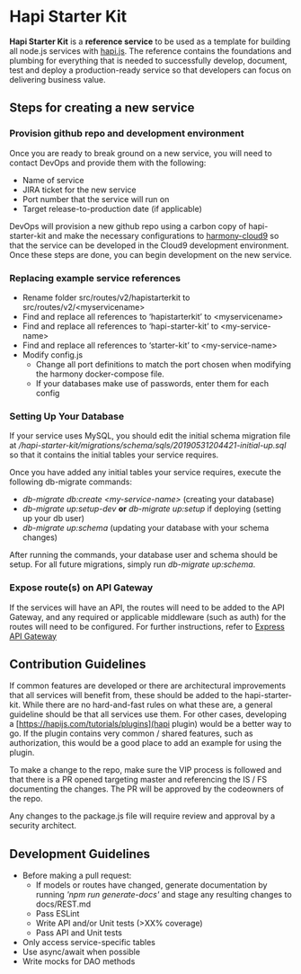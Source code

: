 # Hapi Starter Kit

**Hapi Starter Kit** is a **reference service** to be used as a template for 
building all node.js services with [hapi.js](https://hapijs.com/). The reference contains 
the foundations and plumbing for everything that is needed to successfully develop, document, test and 
deploy a production-ready service so that developers can focus on delivering business value.

## Steps for creating a new service

### Provision github repo and development environment
Once you are ready to break ground on a new service, you will need to contact 
DevOps and provide them with the following:

- Name of service
- JIRA ticket for the new service
- Port number that the service will run on
- Target release-to-production date (if applicable)

DevOps will provision a new github repo using a carbon copy of hapi-starter-kit and 
make the necessary configurations to [harmony-cloud9](https://github.com/Science37/harmony-cloud9)
so that the service can be developed in the Cloud9 development environment. Once these steps are done, you 
can begin development on the new service.

### Replacing example service references

* Rename folder src/routes/v2/hapistarterkit to src/routes/v2/\<myservicename\>
* Find and replace all references to ‘hapistarterkit’ to \<myservicename\>
* Find and replace all references to ‘hapi-starter-kit’ to \<my-service-name\>
* Find and replace all references to ‘starter-kit’ to \<my-service-name\>
* Modify config.js
    * Change all port definitions to match the port chosen when modifying the harmony docker-compose file.
    * If your databases make use of passwords, enter them for each config

### Setting Up Your Database

If your service uses MySQL, you should edit the initial schema migration file at
_\/hapi-starter-kit\/migrations\/schema\/sqls\/20190531204421-initial-up.sql_ so that it contains the initial tables your service requires.

Once you have added any initial tables your service requires, execute the following db-migrate commands:

* _db-migrate db:create \<my-service-name\>_ (creating your database)
* _db-migrate up:setup-dev_ **or** _db-migrate up:setup_ if deploying (setting up your db user)
* _db-migrate up:schema_ (updating your database with your schema changes)

After running the commands, your database user and schema should be setup. For all future migrations, simply run _db-migrate up:schema_.

### Expose route(s) on API Gateway
If the services will have an API, the routes will need to be added to the API Gateway, and
any required or applicable middleware (such as auth) for the routes will need to be configured. 
For further instructions, refer to [Express API Gateway](https://github.com/Science37/nora-api-gateway)


## Contribution Guidelines

If common features are developed or there are architectural improvements that all services will benefit from,
these should be added to the hapi-starter-kit. While there are no hard-and-fast rules on what these are,
a general guideline should be that all services use them. For other cases, developing a 
[https://hapijs.com/tutorials/plugins](hapi plugin) would be a better way to go. If the plugin contains 
very common / shared features, such as authorization, this would be a good place to add an example for 
using the plugin.

To make a change to the repo, make sure the VIP process is followed and that there is a PR opened targeting master 
and referencing the IS / FS documenting the changes. The PR will be approved by the codeowners of the repo.

Any changes to the package.js file will require review and approval by a security architect.


## Development Guidelines

* Before making a pull request:
  * If models or routes have changed, generate documentation by running _'npm run generate-docs'_
  and stage any resulting changes to docs/REST.md
  * Pass ESLint
  * Write API and/or Unit tests (>XX% coverage)
  * Pass API and Unit tests
* Only access service-specific tables
* Use async/await when possible
* Write mocks for DAO methods
